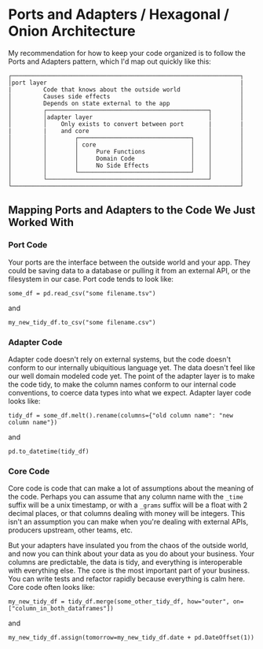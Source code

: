 # Ports and Adapters / Hexagonal / Onion Architecture 

My recommendation for how to keep your code organized is to follow the Ports and Adapters pattern, which I'd map out quickly like this:

```
┌─────────────────────────────────────────────────────────────────┐
│port layer                                                       |
|         Code that knows about the outside world                 │
│         Causes side effects                                     │
│         Depends on state external to the app                    │
│         ┌──────────────────────────────────────────────┐        │
│         │adapter layer                                 │        │
│         │    Only exists to convert between port       |        |
|         |    and core                                  │        │
│         │        ┌────────────────────────────────┐    │        │
│         │        │ core                           │    │        │
│         │        │     Pure Functions             │    │        │
│         │        │     Domain Code                │    │        │
│         │        │     No Side Effects            │    │        │
│         │        └────────────────────────────────┘    │        │
│         └──────────────────────────────────────────────┘        │
└─────────────────────────────────────────────────────────────────┘
```

## Mapping Ports and Adapters to the Code We Just Worked With
### Port Code
Your ports are the interface between the outside world and your app. They could be saving data to a database or pulling it from an external API, or the filesystem in our case. Port code tends to look like:

`some_df = pd.read_csv("some filename.tsv")`

and

`my_new_tidy_df.to_csv("some filename.csv")`
### Adapter Code
Adapter code doesn't rely on external systems, but the code doesn't conform to our internally ubiquitious language yet. The data doesn't feel like our well domain modeled code yet. The point of the adapter layer is to make the code tidy, to make the column names conform to our internal code conventions, to coerce data types into what we expect. Adapter layer code looks like:

`tidy_df = some_df.melt().rename(columns={"old column name": "new column name"})`

and

`pd.to_datetime(tidy_df)`

### Core Code
Core code is code that can make a lot of assumptions about the meaning of the code. Perhaps you can assume that any column name with the `_time` suffix will be a unix timestamp, or with a `_grams` suffix will be a float with 2 decimal places, or that columns dealing with money will be integers. This isn't an assumption you can make when you're dealing with external APIs, producers upstream, other teams, etc. 

But your adapters have insulated you from the chaos of the outside world, and now you can think about your data as you do about your business. Your columns are predictable, the data is tidy, and everything is interoperable with everything else. The core is the most important part of your business. You can write tests and refactor rapidly because everything is calm here. Core code often looks like:

`my_new_tidy_df = tidy_df.merge(some_other_tidy_df, how="outer", on=["column_in_both_dataframes"])`

and

`my_new_tidy_df.assign(tomorrow=my_new_tidy_df.date + pd.DateOffset(1))`
